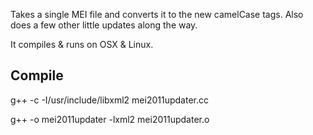 Takes a single MEI file and converts it to the new camelCase tags. Also does a few other little updates along the way.

It compiles & runs on OSX & Linux.

## Compile

g++ -c -I/usr/include/libxml2 mei2011updater.cc

g++ -o mei2011updater -lxml2 mei2011updater.o

